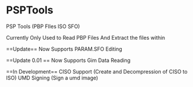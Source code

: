 # PSPTools
PSP Tools (PBP FIles ISO SFO)


Currently Only Used to Read PBP Files
And Extract the files within

==Update==
Now Supports PARAM.SFO Editing

==Update 0.01 ==
Now Supports Gim Data Reading 


==In Development==
CISO Support (Create and Decompression of CISO to ISO)
UMD Signing (Sign a umd image)
